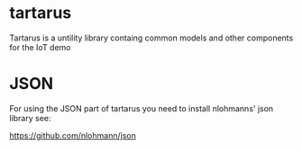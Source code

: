# tartarus
Tartarus is a untility library containg common models and other components for the IoT demo

# JSON

For using the JSON part of tartarus you need to install nlohmanns' json library see:

https://github.com/nlohmann/json